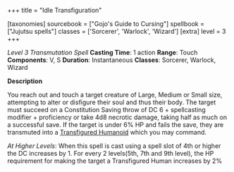 +++
title = "Idle Transfiguration"

[taxonomies]
sourcebook = ["Gojo's Guide to Cursing"]
spellbook = ["Jujutsu spells"]
classes = ['Sorcerer', 'Warlock', 'Wizard']
[extra]
level = 3
+++

*Level 3 Transmutation Spell*
**Casting Time**: 1 action
**Range**: Touch
**Components**: V, S
**Duration**: Instantaneous
**Classes**: Sorcerer, Warlock, Wizard

**Description**


You reach out and touch a target creature of Large, Medium or Small size, attempting to alter or disfigure their soul and thus their body. The target must succeed on a Constitution Saving throw of DC 6 + spellcasting modifier + proficiency or take  4d8 necrotic damage, taking half as much on a successful save. If the target is under 6% HP and fails the save, they are transmuted into a [Transfigured Humanoid](Transfigured%20Humanoid.md) which you may command.



_At Higher Levels_: When this spell is cast using a spell slot of 4th or higher the DC increases by 1. For every 2 levels(5th, 7th and 9th level), the HP requirement for making the target a Transfigured Human increases by 2%


